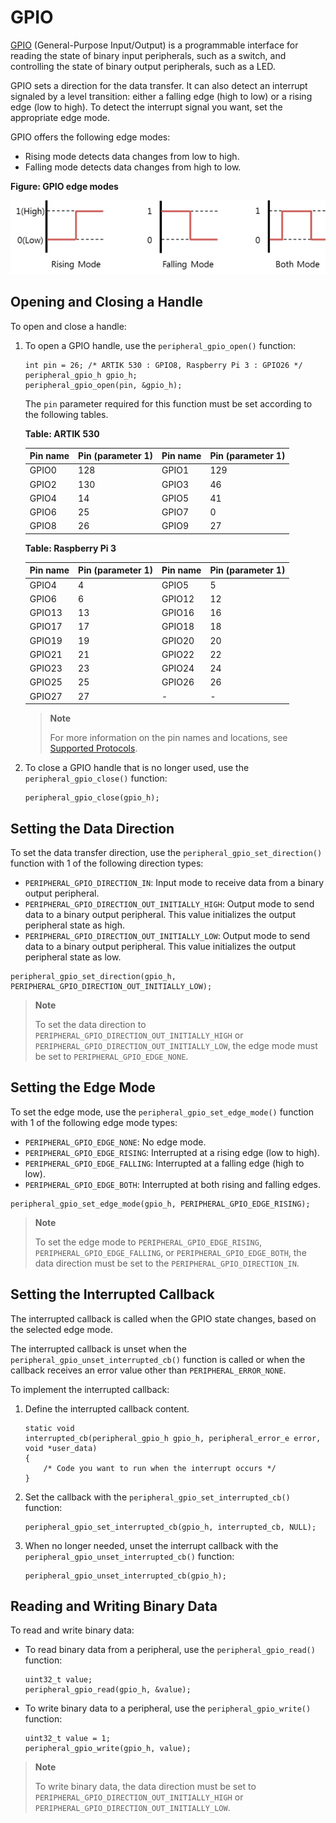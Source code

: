 # GPIO

[GPIO](https://en.wikipedia.org/wiki/General-purpose_input/output) (General-Purpose Input/Output) is a programmable interface for reading the state of binary input peripherals, such as a switch, and controlling the state of binary output peripherals, such as a LED.

GPIO sets a direction for the data transfer. It can also detect an interrupt signaled by a level transition: either a falling edge (high to low) or a rising edge (low to high). To detect the interrupt signal you want, set the appropriate edge mode.

GPIO offers the following edge modes:

-   Rising mode detects data changes from low to high.
-   Falling mode detects data changes from high to low.

**Figure: GPIO edge modes**

![GPIO edge modes](media/peri_api_gpio.png)

## Opening and Closing a Handle

To open and close a handle:

1.  To open a GPIO handle, use the `peripheral_gpio_open()` function:

    ```
    int pin = 26; /* ARTIK 530 : GPIO8, Raspberry Pi 3 : GPIO26 */
    peripheral_gpio_h gpio_h;
    peripheral_gpio_open(pin, &gpio_h);
    ```

    The `pin` parameter required for this function must be set according to the following tables.

    **Table: ARTIK 530**

      Pin name  |Pin (parameter 1)  |Pin name  |Pin (parameter 1)
      ----------|-------------------|----------|-------------------
      GPIO0     |128                |GPIO1     |129
      GPIO2     |130                |GPIO3     |46
      GPIO4     |14                 |GPIO5     |41
      GPIO6     |25                 |GPIO7     |0
      GPIO8     |26                 |GPIO9     |27

    **Table: Raspberry Pi 3**

      Pin name  |Pin (parameter 1)  |Pin name  |Pin (parameter 1)
      ----------|-------------------|----------|-------------------
      GPIO4     |4                  |GPIO5     |5
      GPIO6     |6                  |GPIO12    |12
      GPIO13    |13                 |GPIO16    |16
      GPIO17    |17                 |GPIO18    |18
      GPIO19    |19                 |GPIO20    |20
      GPIO21    |21                 |GPIO22    |22
      GPIO23    |23                 |GPIO24    |24
      GPIO25    |25                 |GPIO26    |26
      GPIO27    |27                 |-         |-

    > **Note**
    >
    >  For more information on the pin names and locations, see [Supported Protocols](peripheral-io-api.md#protocol).

2.  To close a GPIO handle that is no longer used, use the `peripheral_gpio_close()` function:

    ```
    peripheral_gpio_close(gpio_h);
    ```

## Setting the Data Direction

To set the data transfer direction, use the `peripheral_gpio_set_direction()` function with 1 of the following direction types:

-   `PERIPHERAL_GPIO_DIRECTION_IN`: Input mode to receive data from a binary output peripheral.
-   `PERIPHERAL_GPIO_DIRECTION_OUT_INITIALLY_HIGH`: Output mode to send data to a binary output peripheral. This value initializes the output peripheral state as high.
-   `PERIPHERAL_GPIO_DIRECTION_OUT_INITIALLY_LOW`: Output mode to send data to a binary output peripheral. This value initializes the output peripheral state as low.

```
peripheral_gpio_set_direction(gpio_h, PERIPHERAL_GPIO_DIRECTION_OUT_INITIALLY_LOW);
```

> **Note**
>
> To set the data direction to `PERIPHERAL_GPIO_DIRECTION_OUT_INITIALLY_HIGH` or `PERIPHERAL_GPIO_DIRECTION_OUT_INITIALLY_LOW`, the edge mode must be set to `PERIPHERAL_GPIO_EDGE_NONE`.


## Setting the Edge Mode

To set the edge mode, use the `peripheral_gpio_set_edge_mode()` function with 1 of the following edge mode types:

-   `PERIPHERAL_GPIO_EDGE_NONE`: No edge mode.
-   `PERIPHERAL_GPIO_EDGE_RISING`: Interrupted at a rising edge (low to high).
-   `PERIPHERAL_GPIO_EDGE_FALLING`: Interrupted at a falling edge (high to low).
-   `PERIPHERAL_GPIO_EDGE_BOTH`: Interrupted at both rising and falling edges.

```
peripheral_gpio_set_edge_mode(gpio_h, PERIPHERAL_GPIO_EDGE_RISING);
```

> **Note**
>
> To set the edge mode to `PERIPHERAL_GPIO_EDGE_RISING`, `PERIPHERAL_GPIO_EDGE_FALLING`, or `PERIPHERAL_GPIO_EDGE_BOTH`, the data direction must be set to the `PERIPHERAL_GPIO_DIRECTION_IN`.


## Setting the Interrupted Callback

The interrupted callback is called when the GPIO state changes, based on the selected edge mode.

The interrupted callback is unset when the `peripheral_gpio_unset_interrupted_cb()` function is called or when the callback receives an error value other than `PERIPHERAL_ERROR_NONE`.

To implement the interrupted callback:

1.  Define the interrupted callback content.

    ```
    static void
    interrupted_cb(peripheral_gpio_h gpio_h, peripheral_error_e error, void *user_data)
    {
        /* Code you want to run when the interrupt occurs */
    }
    ```

2.  Set the callback with the `peripheral_gpio_set_interrupted_cb()` function:

    ```
    peripheral_gpio_set_interrupted_cb(gpio_h, interrupted_cb, NULL);
    ```

3.  When no longer needed, unset the interrupt callback with the `peripheral_gpio_unset_interrupted_cb()` function:

    ```
    peripheral_gpio_unset_interrupted_cb(gpio_h);
    ```

## Reading and Writing Binary Data

To read and write binary data:

-   To read binary data from a peripheral, use the `peripheral_gpio_read()` function:

    ```
    uint32_t value;
    peripheral_gpio_read(gpio_h, &value);
    ```

-   To write binary data to a peripheral, use the `peripheral_gpio_write()` function:

    ```
    uint32_t value = 1;
    peripheral_gpio_write(gpio_h, value);
    ```

> **Note**
>
> To write binary data, the data direction must be set to `PERIPHERAL_GPIO_DIRECTION_OUT_INITIALLY_HIGH` or `PERIPHERAL_GPIO_DIRECTION_OUT_INITIALLY_LOW`.
